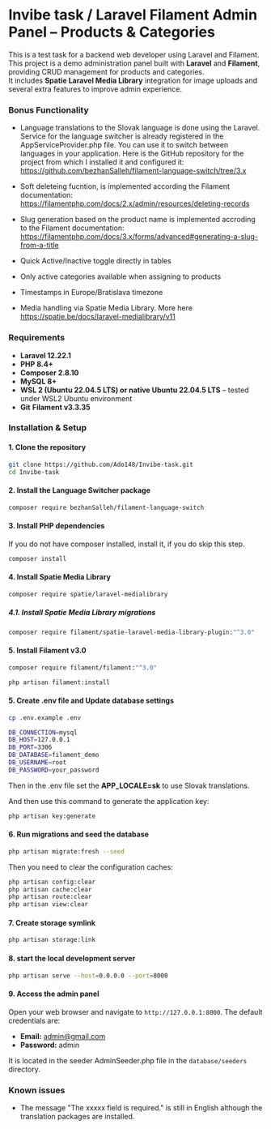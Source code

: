 # Invibe task / Laravel Filament Admin Panel – Products & Categories
This is a test task for a backend web developer using Laravel and Filament. This project is a demo administration panel built with **Laravel** and **Filament**, providing CRUD management for products and categories.  
It includes **Spatie Laravel Media Library** integration for image uploads and several extra features to improve admin experience.

### Bonus Functionality
- Language translations to the Slovak language is done using the Laravel. Service for the language switcher is already registered in the AppServiceProvider.php file. You can use it to switch between languages in your application. Here is the GitHub repository for the project from which I installed it and configured it: https://github.com/bezhanSalleh/filament-language-switch/tree/3.x

- Soft deleteing fucntion, is implemented according the Filament documentation: https://filamentphp.com/docs/2.x/admin/resources/deleting-records

- Slug generation based on the product name is implemented accroding to the Filament documentation: https://filamentphp.com/docs/3.x/forms/advanced#generating-a-slug-from-a-title

- Quick Active/Inactive toggle directly in tables

- Only active categories available when assigning to products

- Timestamps in Europe/Bratislava timezone

- Media handling via Spatie Media Library. More here https://spatie.be/docs/laravel-medialibrary/v11

### Requirements
- **Laravel 12.22.1**
- **PHP 8.4+**
- **Composer 2.8.10**
- **MySQL 8+**
- **WSL 2 (Ubuntu 22.04.5 LTS) or native Ubuntu 22.04.5 LTS** – tested under WSL2 Ubuntu environment
- **Git**
**Filament v3.3.35**

### Installation & Setup
#### 1. Clone the repository
```bash
git clone https://github.com/Ado148/Invibe-task.git
cd Invibe-task
```

#### 2. Install the Language Switcher package
```bash
composer require bezhanSalleh/filament-language-switch
```

#### 3. Install PHP dependencies
If you do not have composer installed, install it, if you do skip this step.
```bash 
composer install
```

#### 4. Install Spatie Media Library
```bash
composer require spatie/laravel-medialibrary
```

##### 4.1. Install Spatie Media Library migrations
```bash
composer require filament/spatie-laravel-media-library-plugin:"^3.0"
```

#### 5. Install Filament v3.0
```bash
composer require filament/filament:"^3.0" 
```
```bash
php artisan filament:install
```

#### 5. Create .env file and Update database settings
```bash
cp .env.example .env
```
```bash
DB_CONNECTION=mysql
DB_HOST=127.0.0.1
DB_PORT=3306
DB_DATABASE=filament_demo
DB_USERNAME=root
DB_PASSWORD=your_password
```

Then in the .env file set the **APP_LOCALE=sk** to use Slovak translations.

And then use this command to generate the application key:
```bash
php artisan key:generate
```

#### 6. Run migrations and seed the database
```bash
php artisan migrate:fresh --seed
```

Then you need to clear the configuration caches:
```bash
php artisan config:clear
php artisan cache:clear
php artisan route:clear
php artisan view:clear
```

#### 7. Create storage symlink
```bash
php artisan storage:link
```

#### 8. start the local development server
```bash
php artisan serve --host=0.0.0.0 --port=8000
```

#### 9. Access the admin panel
Open your web browser and navigate to `http://127.0.0.1:8000`. The default credentials are:
- **Email:** admin@gmail.com
- **Password:** admin 

It is located in the seeder AdminSeeder.php file in the `database/seeders` directory.


### Known issues
- The message "The xxxxx field is required." is still in English although the translation packages are installed.